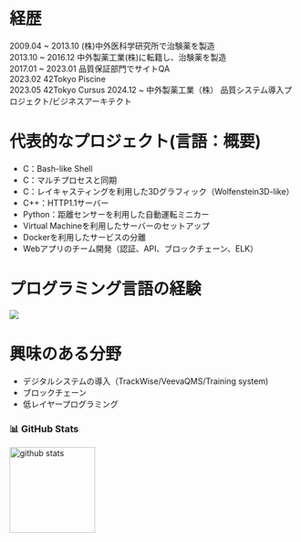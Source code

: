 # 経歴
2009.04 ~ 2013.10 (株)中外医科学研究所で治験薬を製造  
2013.10 ~ 2016.12 中外製薬工業(株)に転籍し、治験薬を製造  
2017.01 ~ 2023.01 品質保証部門でサイトQA  
2023.02 42Tokyo Piscine  
2023.05 42Tokyo Cursus
2024.12 ~ 中外製薬工業（株） 品質システム導入プロジェクト/ビジネスアーキテクト
  
# 代表的なプロジェクト(言語：概要)
- C：Bash-like Shell
- C：マルチプロセスと同期
- C：レイキャスティングを利用した3Dグラフィック（Wolfenstein3D-like）
- C++：HTTP1.1サーバー
- Python：距離センサーを利用した自動運転ミニカー
- Virtual Machineを利用したサーバーのセットアップ
- Dockerを利用したサービスの分離
- Webアプリのチーム開発（認証、API、ブロックチェーン、ELK）

# プログラミング言語の経験  
![](http://github-profile-summary-cards.vercel.app/api/cards/most-commit-language?username=jizots&theme=dark)
  
# 興味のある分野  
- デジタルシステムの導入（TrackWise/VeevaQMS/Training system)
- ブロックチェーン
- 低レイヤープログラミング  
  
### 📊 GitHub Stats  
<p align="left"> 
  <img alt="github stats" height="150px" src="https://github-readme-stats.vercel.app/api?username=jizots&count_private=true&show_icons=true&show_icons=true&theme=onedark" />
</p>


